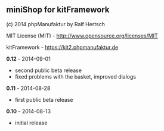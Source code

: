 ## miniShop for kitFramework ##

(c) 2014 phpManufaktur by Ralf Hertsch

MIT License (MIT) - <http://www.opensource.org/licenses/MIT>

kitFramework - <https://kit2.phpmanufaktur.de>

**0.12** - 2014-09-01

* second public beta release
* fixed problems with the basket, improved dialogs

**0.11** - 2014-08-28

* first public beta release

**0.10** - 2014-08-13 

* initial release